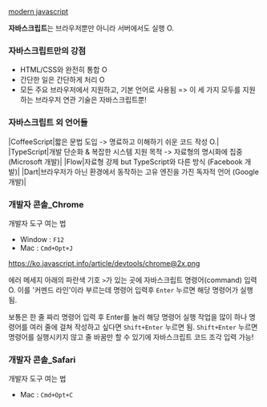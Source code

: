[modern javascript](https://ko.javascript.info)

**자바스크립트**는 브라우저뿐만 아니라 서버에서도 실행 O.

### 자바스크립트만의 강점
- HTML/CSS와 완전히 통합 O
- 간단한 일은 간단하게 처리 O
- 모든 주요 브라우저에서 지원하고, 기본 언어로 사용됨
=> 이 세 가지 모두를 지원하는 브라우저 연관 기술은 자바스크립트뿐!

### 자바스크립트 외 언어들
|CoffeeScript|짧은 문법 도입 -> 명료하고 이해하기 쉬운 코드 작성 O.|
|TypeScript|개발 단순화 & 복잡한 시스템 지원 목적 -> 자료형의 명시화에 집중 (Microsoft 개발)|
|Flow|자료형 강제 but TypeScript와 다른 방식 (Facebook 개발)|
|Dart|브라우저가 아닌 환경에서 동작하는 고유 엔진을 가진 독자적 언어 (Google 개발)|

### 개발자 콘솔_Chrome
개발자 도구 여는 법 
- Window : `F12`
- Mac : `Cmd+Opt+J`

https://ko.javascript.info/article/devtools/chrome@2x.png

에러 메세지 아래의 파란색 기호 `>`가 있는 곳에 자바스크립트 명령어(command) 입력 O. 이를 '커멘드 라인'이라 부르는데 명령어 입력후 `Enter` 누르면 해당 명령어가 실행됨. 

보통은 한 줄 짜리 명령어 입력 후 Enter를 눌러 해당 명령어 실행 작업을 많이 하나 명령어를 여러 줄에 걸쳐 작성하고 싶다면 `Shift+Enter` 누르면 됨. `Shift+Enter` 누르면 명령어를 실행시키지 않고 줄 바꿈만 할 수 있기에 자바스크립트 코드 조각 입력 가능!

### 개발자 콘솔_Safari
개발자 도구 여는 법 
- Mac : `Cmd+Opt+C`